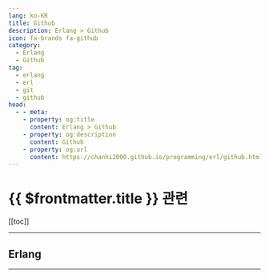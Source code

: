 ```yaml
---
lang: ko-KR
title: Github
description: Erlang > Github
icon: fa-brands fa-github
category:
  - Erlang
  - Github
tag: 
  - erlang
  - erl
  - git
  - github
head:
  - - meta:
    - property: og:title
      content: Erlang > Github
    - property: og:description
      content: Github
    - property: og:url
      content: https://chanhi2000.github.io/programming/erl/github.html
---
```


# {{ $frontmatter.title }} 관련

[[toc]]

---

## Erlang

<!-- <MyGithubItems jsonName="lang-erlang" /> -->

---

<TagLinks />